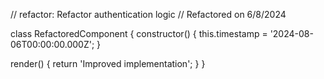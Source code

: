 // refactor: Refactor authentication logic
// Refactored on 6/8/2024

class RefactoredComponent {
  constructor() {
    this.timestamp = '2024-08-06T00:00:00.000Z';
  }

  render() {
    return 'Improved implementation';
  }
}